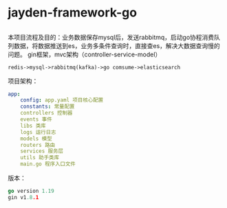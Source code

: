 # jayden-framework-go
##
本项目流程及目的：业务数据保存mysql后，发送rabbitmq，启动go协程消费队列数据，将数据推送到es，业务多条件查询时，直接查es，解决大数据查询慢的问题。 
gin框架，mvc架构（controller-service-model）
   
 ```shell script
redis->mysql->rabbitmq(kafka)->go comsume->elasticsearch
```

项目架构：  
```yaml script
app:
    config: app.yaml 项目核心配置
    constants: 常量配置
    controllers 控制器
    events 事件
    libs 类库
    logs 运行日志
    models 模型
    routers 路由
    services 服务层
    utils 助手类库
    main.go 程序入口文件
```

版本：
```go
go version 1.19
gin v1.8.1
```
